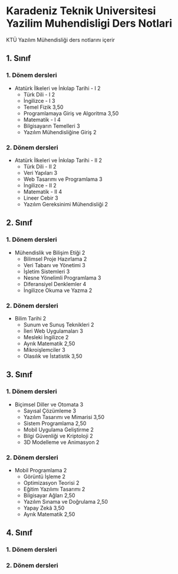 # Karadeniz Teknik Universitesi Yazilim Muhendisligi Ders Notlari
KTÜ Yazılım Mühendisliği ders notlarını içerir

## 1. Sınıf

### 1. Dönem dersleri 
  * Atatürk İlkeleri ve İnkılap Tarihi - I	2	
 	* Türk Dili - I	2	
 	* İngilizce - I	3	
 	* Temel Fizik	3,50
 	* Programlamaya Giriş ve Algoritma	3,50	
 	* Matematik - I	4
 	* Bilgisayarın Temelleri	3
 	* Yazılım Mühendisliğine Giriş 2
 	
### 2. Dönem dersleri
  * Atatürk İlkeleri ve İnkılap Tarihi - II	2	
 	* Türk Dili - II	2	
 	* Veri Yapıları	3	
 	* Web Tasarımı ve Programlama	3	
 	* İngilizce - II	2	
 	* Matematik - II	4	 
 	* Lineer Cebir	3	
 	* Yazılım Gereksinimi Mühendisliği	2
  
## 2. Sınıf

### 1. Dönem dersleri 
  * Mühendislik ve Bilişim Etiği	2	
 	* Bilimsel Proje Hazırlama	2	
 	* Veri Tabanı ve Yönetimi	3	
 	* İşletim Sistemleri	3	
 	* Nesne Yönelimli Programlama	3
 	* Diferansiyel Denklemler	4	
 	* İngilizce Okuma ve Yazma	2

### 2. Dönem dersleri
  * Bilim Tarihi	2	
 	* Sunum ve Sunuş Teknikleri	2	
 	* İleri Web Uygulamaları	3	
 	* Mesleki İngilizce	2	
 	* Ayrık Matematik	2,50	
 	* Mikroişlemciler	3	
 	* Olasılık ve İstatistik	3,50
  
## 3. Sınıf

### 1. Dönem dersleri 
  * Biçimsel Diller ve Otomata	3	
 	* Sayısal Çözümleme	3	
 	* Yazılım Tasarımı ve Mimarisi	3,50
 	* Sistem Programlama	2,50	
 	* Mobil Uygulama Geliştirme	2	
 	* Bilgi Güvenliği ve Kriptoloji	2	
 	* 3D Modelleme ve Animasyon	2

### 2. Dönem dersleri
  * Mobil Programlama	2	
 	* Görüntü İşleme	2	
 	* Optimizasyon Teorisi	2	
 	* Eğitim Yazılımı Tasarımı	2	
 	* Bilgisayar Ağları	2,50	
 	* Yazılım Sınama ve Doğrulama	2,50	
 	* Yapay Zekâ	3,50
 	* Ayrık Matematik	2,50
  
## 4. Sınıf
### 1. Dönem dersleri 
### 2. Dönem dersleri
